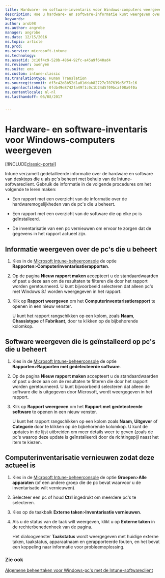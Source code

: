 ```yaml
---
title: Hardware- en software-inventaris voor Windows-computers weergeven
description: Hoe u hardware- en software-informatie kunt weergeven over Windows-desktops die u beheert als pc&quot;s met de Intune-softwareclient.
keywords: 
author: arob98
ms.author: angrobe
manager: angrobe
ms.date: 12/15/2016
ms.topic: article
ms.prod: 
ms.service: microsoft-intune
ms.technology: 
ms.assetid: 3c10f4c9-520b-4864-92fc-a45a9f640ad4
ms.reviewer: owenyen
ms.suite: ems
ms.custom: intune-classic
ms.translationtype: Human Translation
ms.sourcegitcommit: df3c42d8b52d1a01ddab82727e707639d5f77c16
ms.openlocfilehash: 0fdb49e8742fa49f1c0c1b24d5f09bcaf08a0f0a
ms.contentlocale: nl-nl
ms.lasthandoff: 06/08/2017


---
```


# <a name="view-hardware-and-software-inventory-for-windows-pcs"></a>Hardware- en software-inventaris voor Windows-computers weergeven

[!INCLUDE[classic-portal](../includes/classic-portal.md)]

Intune verzamelt gedetailleerde informatie over de hardware en software van desktops die u als pc's beheert met behulp van de Intune-softwareclient. Gebruik de informatie in de volgende procedures om het volgende te leren maken:

-   Een rapport met een overzicht van de informatie over de hardwaremogelijkheden van de pc's die u beheert.

-   Een rapport met een overzicht van de software die op elke pc is geïnstalleerd.

-   De inventarisatie van een pc vernieuwen om ervoor te zorgen dat de gegevens in het rapport actueel zijn.

## <a name="to-display-information-about-pcs-you-manage"></a>Informatie weergeven over de pc's die u beheert

1.  Kies in de [Microsoft Intune-beheerconsole](https://manage.microsoft.com/) de optie **Rapporten**&gt;**Computerinventarisatierapporten**.

2.  Op de pagina **Nieuw rapport maken** accepteert u de standaardwaarden of past u deze aan om de resultaten te filteren die door het rapport worden geretourneerd. U kunt bijvoorbeeld selecteren dat alleen pc's met Windows 8.1 worden weergegeven in het rapport.

3.  Klik op **Rapport weergeven** om het **Computerinventarisatierapport** te openen in een nieuw venster.

    U kunt het rapport rangschikken op een kolom, zoals **Naam**, **Chassistype** of **Fabrikant**, door te klikken op de bijbehorende kolomkop.

## <a name="to-display-software-installed-on-pcs-you-manage"></a>Software weergeven die is geïnstalleerd op pc's die u beheert

1.  Kies in de [Microsoft Intune-beheerconsole](https://manage.microsoft.com/) de optie **Rapporten**&gt;**Rapporten met gedetecteerde software**.

2.  Op de pagina **Nieuw rapport maken** accepteert u de standaardwaarden of past u deze aan om de resultaten te filteren die door het rapport worden geretourneerd. U kunt bijvoorbeeld selecteren dat alleen de software die is uitgegeven door Microsoft, wordt weergegeven in het rapport.

3.  Klik op **Rapport weergeven** om het **Rapport met gedetecteerde software** te openen in een nieuw venster.

    U kunt het rapport rangschikken op een kolom zoals **Naam**, **Uitgever** of **Categorie** door te klikken op de bijbehorende kolomkop. U kunt de updates in de lijst uitbreiden om meer details weer te geven (zoals de pc's waarop deze update is geïnstalleerd) door de richtingspijl naast het item te kiezen.

## <a name="to-refresh-computer-inventory-to-ensure-it-is-current"></a>Computerinventarisatie vernieuwen zodat deze actueel is

1.  Kies in de [Microsoft Intune-beheerconsole](https://manage.microsoft.com/) de optie **Groepen**&gt;**Alle apparaten** (of een andere groep die de pc bevat waarvoor u de inventarisatie wilt vernieuwen).

2.  Selecteer een pc of houd **Ctrl** ingedrukt om meerdere pc's te selecteren.

3.  Kies op de taakbalk **Externe taken**&gt;**Inventarisatie vernieuwen**.

4.  Als u de status van de taak wilt weergeven, klikt u op **Externe taken** in de rechterbenedenhoek van de pagina.

    Het dialoogvenster **Taakstatus** wordt weergegeven met huidige externe taken, taakstatus, apparaatnaam en gerapporteerde fouten, en het bevat een koppeling naar informatie voor probleemoplossing.

### <a name="see-also"></a>Zie ook

[Algemene beheertaken voor Windows-pc's met de Intune-softwareclient](common-windows-pc-management-tasks-with-the-microsoft-intune-computer-client.md)
